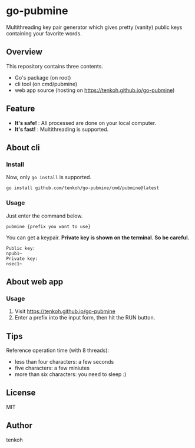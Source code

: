 # go-pubmine
Multithreading key pair generator which gives pretty (vanity) public keys containing your favorite words.

## Overview
This repository contains three contents.

- Go's package (on root)
- cli tool (on cmd/pubmine)
- web app source (hosting on https://tenkoh.github.io/go-pubmine)

## Feature
- **It's safe!** : All processed are done on your local computer.
- **It's fast!** : Multithreading is supported.

## About cli

### Install
Now, only `go install` is supported.

```
go install github.com/tenkoh/go-pubmine/cmd/pubmine@latest
```

### Usage
Just enter the command below.

```
pubmine {prefix you want to use}
```

You can get a keypair. **Private key is shown on the terminal. So be careful.**

```
Public key:
npub1~
Private key:
nsec1~
```

## About web app

### Usage
1. Visit https://tenkoh.github.io/go-pubmine
2. Enter a prefix into the input form, then hit the RUN button.

## Tips
Reference operation time (with 8 threads):
- less than four characters: a few seconds
- five characters: a few miniutes
- more than six characters: you need to sleep :)

## License
MIT

## Author
tenkoh


